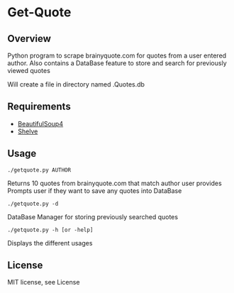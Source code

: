 # Get-Quote

## Overview
Python program to scrape brainyquote.com for quotes from a user entered author. Also contains a DataBase feature to store and search for previously viewed quotes

Will create a file in directory named .Quotes.db

## Requirements
* [BeautifulSoup4](https://pypi.python.org/pypi/beautifulsoup4)
* [Shelve](https://docs.python.org/2/library/shelve.html)

## Usage
 ```
./getquote.py AUTHOR
```
Returns 10 quotes from brainyquote.com that match author user provides
Prompts user if they want to save any quotes into DataBase

```
./getquote.py -d
``` 
DataBase Manager for storing previously searched quotes

```
./getquote.py -h [or -help]
```
Displays the different usages 

## License
MIT license, see License
